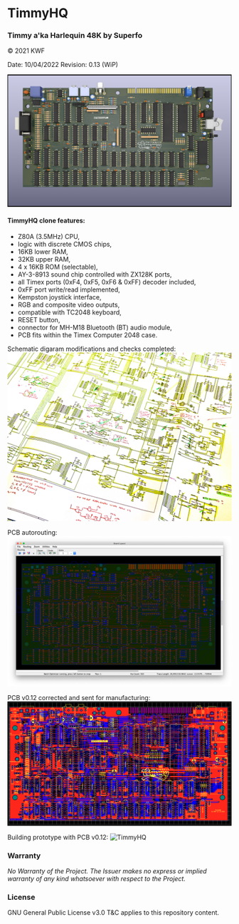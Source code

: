 # TimmyHQ
### Timmy a'ka Harlequin 48K by Superfo

© 2021 KWF

Date: 10/04/2022
Revision: 0.13 (WiP)

![TimmyHQ](/Docs/THQ_PCB_01.png)

#### TimmyHQ clone features:

* Z80A (3.5MHz) CPU,
* logic with discrete CMOS chips,
* 16KB lower RAM,
* 32KB upper RAM,
* 4 x 16KB ROM (selectable),
* AY-3-8913 sound chip controlled with ZX128K ports,
* all Timex ports (0xF4, 0xF5, 0xF6 & 0xFF) decoder included,
* 0xFF port write/read implemented,
* Kempston joystick interface,
* RGB and composite video outputs,
* compatible with TC2048 keyboard,
* RESET button,
* connector for MH-M18 Bluetooth (BT) audio module,
* PCB fits within the Timex Computer 2048 case.

Schematic digaram modifications and checks completed:
![TimmyHQ](/Docs/THQ_02.jpg)

PCB autorouting:
![TimmyHQ](/Docs/PCB_v0.12_routing.png)

PCB v0.12 corrected and sent for manufacturing:
![TimmyHQ](/Docs/THQ_08.png)

Building prototype with PCB v0.12:
![TimmyHQ](/Docs/THQ_09.jpg)

### Warranty

*No Warranty of the Project. The Issuer makes no express or implied warranty of any kind whatsoever with respect to the Project.*

### License

GNU General Public License v3.0 T&C applies to this repository content.
